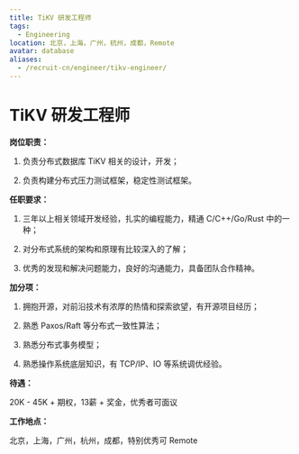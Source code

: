 ```yaml
---
title: TiKV 研发工程师
tags:
  - Engineering
location: 北京，上海，广州，杭州，成都，Remote
avatar: database
aliases:
  - /recruit-cn/engineer/tikv-engineer/
---
```


# TiKV 研发工程师

**岗位职责：**

1. 负责分布式数据库 TiKV 相关的设计，开发；

2. 负责构建分布式压力测试框架，稳定性测试框架。

**任职要求：**

1. 三年以上相关领域开发经验，扎实的编程能力，精通 C/C++/Go/Rust 中的一种；

2. 对分布式系统的架构和原理有比较深入的了解；

3. 优秀的发现和解决问题能力，良好的沟通能力，具备团队合作精神。

**加分项：**

1. 拥抱开源，对前沿技术有浓厚的热情和探索欲望，有开源项目经历；

2. 熟悉 Paxos/Raft 等分布式一致性算法；

3. 熟悉分布式事务模型；

4. 熟悉操作系统底层知识，有 TCP/IP、IO 等系统调优经验。

**待遇：**

20K - 45K + 期权，13薪 + 奖金，优秀者可面议

**工作地点：**

北京，上海，广州，杭州，成都，特别优秀可 Remote
